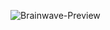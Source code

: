 ![Brainwave-Preview](https://github.com/Usef-Aly/Brainwave/assets/152383333/89c65925-e001-4a54-aecd-d8490b82be26)
